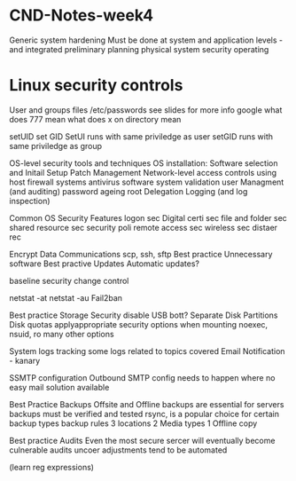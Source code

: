 # CND-Notes-week4

Generic system hardening
Must be done at system and application levels - and integrated 
preliminary planning
physical system security
operating


# Linux security controls
User and groups files
/etc/passwords
see slides for more info
google what does 777 mean
what does x on directory mean

setUID set GID
SetUI runs with same priviledge as user
setGID runs with same priviledge as group


OS-level security tools and techniques
OS installation: Software selection and Initail Setup
Patch Management
Network-level access controls
using host firewall systems
antivirus software
system validation
user Managment (and auditing)
password ageing
root Delegation
Logging (and log inspection)

Common OS Security Features
logon sec
Digital certi sec
file and folder sec
shared resource sec
security poli
remote access sec
wireless sec
distaer rec

Encrypt Data Communications
scp, ssh, sftp
Best practice Unnecessary software
Best practive Updates
Automatic updates?

baseline security change control

netstat -at
netstat -au
Fail2ban

Best practice Storage Security
disable USB bott?
Separate Disk Partitions
Disk quotas
applyappropriate security options when mounting noexec, nsuid, ro many other options

System logs tracking
some logs related to topics covered
Email Notification - kanary

SSMTP configuration
Outbound SMTP config needs to happen
where no easy mail solution available

Best Practice Backups
Offsite and Offline backups are essential for servers
backups must be verified and tested
rsync, is a popular choice for certain backup types
backup rules
3 locations
2 Media types
1 Offline copy 

Best practice Audits
Even the most secure sercer will eventually become culnerable
audits uncoer adjustments
tend to be automated

(learn reg expressions)

